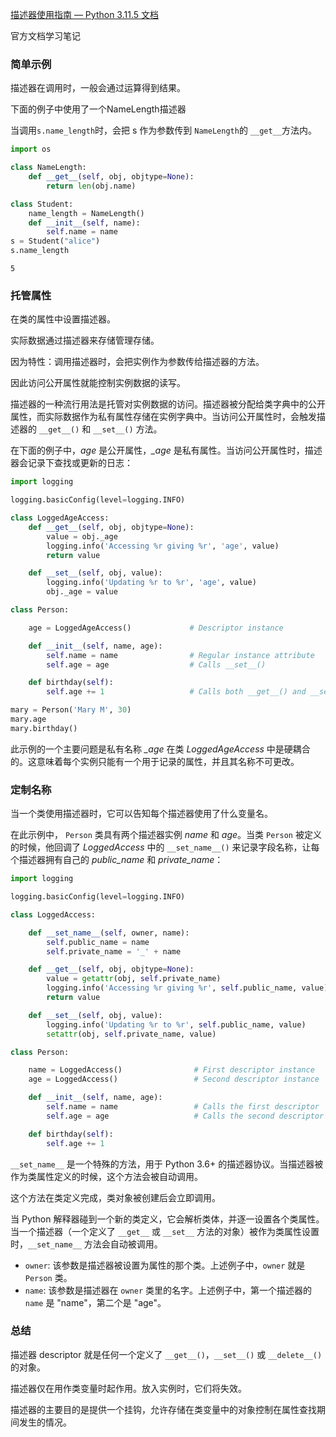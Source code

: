 [描述器使用指南 — Python 3.11.5 文档](https://docs.python.org/zh-cn/3/howto/descriptor.html)

官方文档学习笔记

### 简单示例

描述器在调用时，一般会通过运算得到结果。

下面的例子中使用了一个NameLength描述器

当调用`s.name_length`时，会把 s 作为参数传到 `NameLength`的 `__get__`方法内。

```python
import os

class NameLength:
    def __get__(self, obj, objtype=None):
        return len(obj.name)

class Student:
    name_length = NameLength()
    def __init__(self, name):
        self.name = name
s = Student("alice")
s.name_length
```

```
5
```

### 托管属性

在类的属性中设置描述器。

实际数据通过描述器来存储管理存储。

因为特性：调用描述器时，会把实例作为参数传给描述器的方法。

因此访问公开属性就能控制实例数据的读写。

描述器的一种流行用法是托管对实例数据的访问。描述器被分配给类字典中的公开属性，而实际数据作为私有属性存储在实例字典中。当访问公开属性时，会触发描述器的 `__get__()` 和 `__set__()` 方法。

在下面的例子中，*age* 是公开属性，*_age* 是私有属性。当访问公开属性时，描述器会记录下查找或更新的日志：

```python
import logging

logging.basicConfig(level=logging.INFO)

class LoggedAgeAccess:
    def __get__(self, obj, objtype=None):
        value = obj._age
        logging.info('Accessing %r giving %r', 'age', value)
        return value

    def __set__(self, obj, value):
        logging.info('Updating %r to %r', 'age', value)
        obj._age = value

class Person:

    age = LoggedAgeAccess()             # Descriptor instance

    def __init__(self, name, age):
        self.name = name                # Regular instance attribute
        self.age = age                  # Calls __set__()

    def birthday(self):
        self.age += 1                   # Calls both __get__() and __set__()
```

```python
mary = Person('Mary M', 30) 
mary.age
mary.birthday()
```

此示例的一个主要问题是私有名称 *_age* 在类 *LoggedAgeAccess* 中是硬耦合的。这意味着每个实例只能有一个用于记录的属性，并且其名称不可更改。

### 定制名称

当一个类使用描述器时，它可以告知每个描述器使用了什么变量名。

在此示例中， `Person` 类具有两个描述器实例 *name* 和 *age*。当类 `Person` 被定义的时候，他回调了 *LoggedAccess* 中的 `__set_name__()` 来记录字段名称，让每个描述器拥有自己的 *public_name* 和 *private_name*：

```python
import logging

logging.basicConfig(level=logging.INFO)

class LoggedAccess:

    def __set_name__(self, owner, name):
        self.public_name = name
        self.private_name = '_' + name

    def __get__(self, obj, objtype=None):
        value = getattr(obj, self.private_name)
        logging.info('Accessing %r giving %r', self.public_name, value)
        return value

    def __set__(self, obj, value):
        logging.info('Updating %r to %r', self.public_name, value)
        setattr(obj, self.private_name, value)

class Person:

    name = LoggedAccess()                # First descriptor instance
    age = LoggedAccess()                 # Second descriptor instance

    def __init__(self, name, age):
        self.name = name                 # Calls the first descriptor
        self.age = age                   # Calls the second descriptor

    def birthday(self):
        self.age += 1
```

`__set_name__` 是一个特殊的方法，用于 Python 3.6+ 的描述器协议。当描述器被作为类属性定义的时候，这个方法会被自动调用。

这个方法在类定义完成，类对象被创建后会立即调用。

当 Python 解释器碰到一个新的类定义，它会解析类体，并逐一设置各个类属性。当一个描述器（一个定义了 `__get__` 或 `__set__` 方法的对象）被作为类属性设置时，`__set_name__` 方法会自动被调用。

- `owner`: 该参数是描述器被设置为属性的那个类。上述例子中，`owner` 就是 `Person` 类。
- `name`: 该参数是描述器在 `owner` 类里的名字。上述例子中，第一个描述器的 `name` 是 "name"，第二个是 "age"。

### 总结

描述器 descriptor 就是任何一个定义了 `__get__()`，`__set__()` 或 `__delete__()` 的对象。

描述器仅在用作类变量时起作用。放入实例时，它们将失效。

描述器的主要目的是提供一个挂钩，允许存储在类变量中的对象控制在属性查找期间发生的情况。